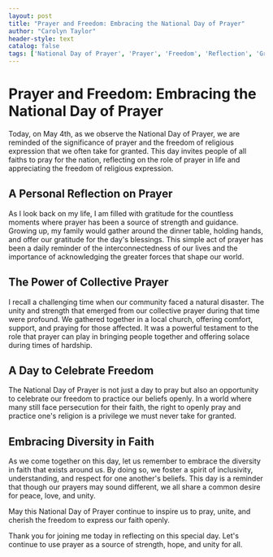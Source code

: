 ```yaml
---
layout: post
title: "Prayer and Freedom: Embracing the National Day of Prayer"
author: "Carolyn Taylor"
header-style: text
catalog: false
tags: ['National Day of Prayer', 'Prayer', 'Freedom', 'Reflection', 'Gratitude', 'Unity', 'Inclusivity', 'Community', 'Faith']
---
```


# Prayer and Freedom: Embracing the National Day of Prayer  

Today, on May 4th, as we observe the National Day of Prayer, we are reminded of the significance of prayer and the freedom of religious expression that we often take for granted. This day invites people of all faiths to pray for the nation, reflecting on the role of prayer in life and appreciating the freedom of religious expression.  

## A Personal Reflection on Prayer  

As I look back on my life, I am filled with gratitude for the countless moments where prayer has been a source of strength and guidance. Growing up, my family would gather around the dinner table, holding hands, and offer our gratitude for the day's blessings. This simple act of prayer has been a daily reminder of the interconnectedness of our lives and the importance of acknowledging the greater forces that shape our world.  

## The Power of Collective Prayer  

I recall a challenging time when our community faced a natural disaster. The unity and strength that emerged from our collective prayer during that time were profound. We gathered together in a local church, offering comfort, support, and praying for those affected. It was a powerful testament to the role that prayer can play in bringing people together and offering solace during times of hardship.  

## A Day to Celebrate Freedom  

The National Day of Prayer is not just a day to pray but also an opportunity to celebrate our freedom to practice our beliefs openly. In a world where many still face persecution for their faith, the right to openly pray and practice one's religion is a privilege we must never take for granted.  

## Embracing Diversity in Faith  

As we come together on this day, let us remember to embrace the diversity in faith that exists around us. By doing so, we foster a spirit of inclusivity, understanding, and respect for one another's beliefs. This day is a reminder that though our prayers may sound different, we all share a common desire for peace, love, and unity.  

May this National Day of Prayer continue to inspire us to pray, unite, and cherish the freedom to express our faith openly.  

Thank you for joining me today in reflecting on this special day. Let's continue to use prayer as a source of strength, hope, and unity for all.  
